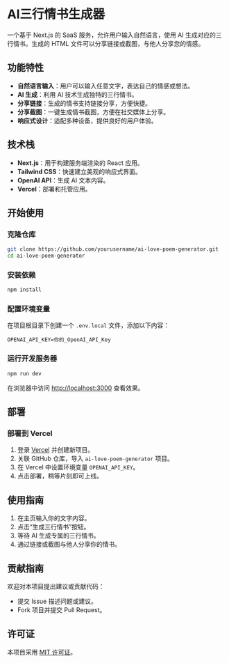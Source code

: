 # AI三行情书生成器

一个基于 Next.js 的 SaaS 服务，允许用户输入自然语言，使用 AI 生成对应的三行情书。生成的 HTML 文件可以分享链接或截图，与他人分享您的情感。

## 功能特性

- **自然语言输入**：用户可以输入任意文字，表达自己的情感或想法。
- **AI 生成**：利用 AI 技术生成独特的三行情书。
- **分享链接**：生成的情书支持链接分享，方便快捷。
- **分享截图**：一键生成情书截图，方便在社交媒体上分享。
- **响应式设计**：适配多种设备，提供良好的用户体验。

## 技术栈

- **Next.js**：用于构建服务端渲染的 React 应用。
- **Tailwind CSS**：快速建立美观的响应式界面。
- **OpenAI API**：生成 AI 文本内容。
- **Vercel**：部署和托管应用。

## 开始使用

### 克隆仓库

```bash
git clone https://github.com/yourusername/ai-love-poem-generator.git
cd ai-love-poem-generator
```

### 安装依赖

```bash
npm install
```

### 配置环境变量

在项目根目录下创建一个 `.env.local` 文件，添加以下内容：

```env
OPENAI_API_KEY=你的_OpenAI_API_Key
```

### 运行开发服务器

```bash
npm run dev
```

在浏览器中访问 [http://localhost:3000](http://localhost:3000) 查看效果。

## 部署

### 部署到 Vercel

1. 登录 [Vercel](https://vercel.com/) 并创建新项目。
2. 关联 GitHub 仓库，导入 `ai-love-poem-generator` 项目。
3. 在 Vercel 中设置环境变量 `OPENAI_API_KEY`。
4. 点击部署，稍等片刻即可上线。

## 使用指南

1. 在主页输入你的文字内容。
2. 点击“生成三行情书”按钮。
3. 等待 AI 生成专属的三行情书。
4. 通过链接或截图与他人分享你的情书。

## 贡献指南

欢迎对本项目提出建议或贡献代码：

- 提交 Issue 描述问题或建议。
- Fork 项目并提交 Pull Request。

## 许可证

本项目采用 [MIT 许可证](LICENSE)。